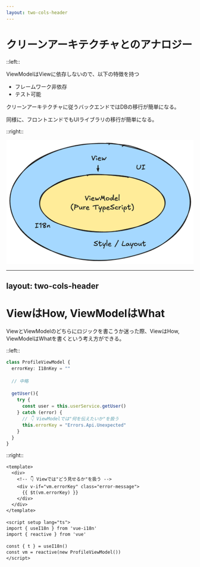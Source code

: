 ```yaml
---
layout: two-cols-header
---
```


# クリーンアーキテクチャとのアナロジー

::left::

ViewModelはViewに依存しないので、以下の特徴を持つ

- フレームワーク非依存
- テスト可能

クリーンアーキテクチャに従うバックエンドではDBの移行が簡単になる。

同様に、フロントエンドでもUIライブラリの移行が簡単になる。

::right::

![Analogy of Clean Architecture and MVVM](./.images/clean-architecture-mvvm.png)

---
layout: two-cols-header
---

# ViewはHow, ViewModelはWhat

ViewとViewModelのどちらにロジックを書こうか迷った際、ViewはHow, ViewModelはWhatを書くという考え方ができる。

::left::

```ts {*|10-11|*}
class ProfileViewModel {
  errorKey: I18nKey = ""

  // 中略

  getUser(){
    try {
      const user = this.userService.getUser()
    } catch (error) {
      // 👇 ViewModelでは"何を伝えたいか"を扱う
      this.errorKey = "Errors.Api.Unexpected"
    }
  }
}
```

::right::

```vue {*|3-6,14|*}
<template>
  <div>
    <!-- 👇 Viewでは"どう見せるか"を扱う -->
    <div v-if="vm.errorKey" class="error-message">
      {{ $t(vm.errorKey) }}
    </div>
  </div>
</template>

<script setup lang="ts">
import { useI18n } from 'vue-i18n'
import { reactive } from 'vue'

const { t } = useI18n()
const vm = reactive(new ProfileViewModel())
</script>
```

